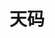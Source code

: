 # 天码

<script setup>
import Search from '@/search/FetchSearch.vue'
</script>

<div class="zigen-font-tianma">
<Search chaifenUrl="/chaifen-tianma.csv" zigenUrl="/zigen-tianma.csv" :supplement="true" />
</div>
